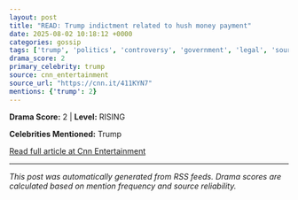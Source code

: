 ```yaml
---
layout: post
title: "READ: Trump indictment related to hush money payment"
date: 2025-08-02 10:18:12 +0000
categories: gossip
tags: ['trump', 'politics', 'controversy', 'government', 'legal', 'source-cnn_entertainment', 'drama-rising']
drama_score: 2
primary_celebrity: trump
source: cnn_entertainment
source_url: "https://cnn.it/411KYN7"
mentions: {'trump': 2}
---
```




**Drama Score:** 2 | **Level:** RISING

**Celebrities Mentioned:** Trump

[Read full article at Cnn Entertainment](https://cnn.it/411KYN7)

---
*This post was automatically generated from RSS feeds. Drama scores are calculated based on mention frequency and source reliability.*
